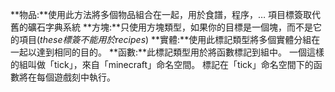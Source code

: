 **物品:**使用此方法將多個物品組合在一起，用於食譜，程序，…
  項目標簽取代舊的礦石字典系統
**方塊:**只使用方塊類型，如果你的目標是一個塊，而不是它的項目(_these標簽不能用於recipes_)
**實體:**使用此標記類型將多個實體分組在一起以達到相同的目的。
**函數:**此標記類型用於將函數標記到組中。
  一個這樣的組叫做「tick」，來自「minecraft」命名空間。
  標記在「tick」命名空間下的函數將在每個遊戲刻中執行。
